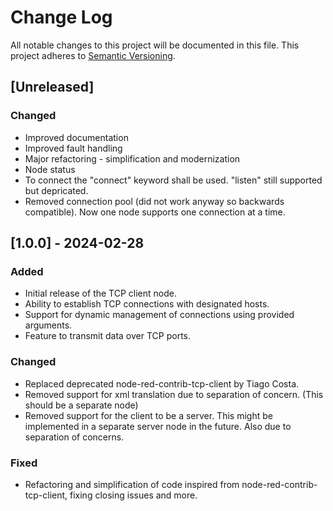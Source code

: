 # Change Log

All notable changes to this project will be documented in this file. This project adheres to [Semantic Versioning](http://semver.org/).

## [Unreleased]
### Changed
- Improved documentation
- Improved fault handling
- Major refactoring - simplification and modernization 
- Node status
- To connect the "connect" keyword shall be used. "listen" still supported but depricated.
- Removed connection pool (did not work anyway so backwards compatible). Now one node supports one connection at a time.

## [1.0.0] - 2024-02-28
### Added
- Initial release of the TCP client node.
- Ability to establish TCP connections with designated hosts.
- Support for dynamic management of connections using provided arguments.
- Feature to transmit data over TCP ports.

### Changed
- Replaced deprecated node-red-contrib-tcp-client by Tiago Costa.
- Removed support for xml translation due to separation of concern. (This 
should be a separate node)
- Removed support for the client to be a server. This might be implemented in a separate server node in the future. Also due to separation of concerns.

### Fixed
- Refactoring and simplification of code inspired from node-red-contrib-tcp-client, fixing closing issues and more.

